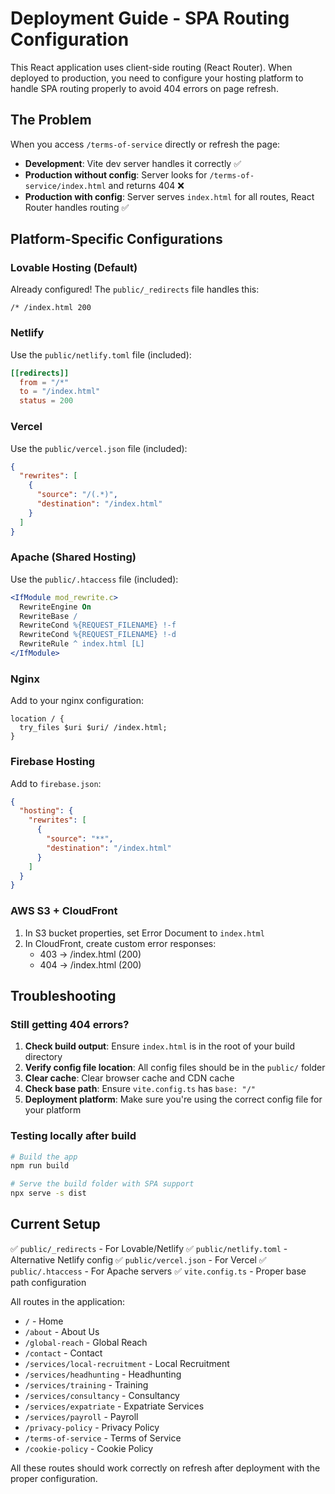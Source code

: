 # Deployment Guide - SPA Routing Configuration

This React application uses client-side routing (React Router). When deployed to production, you need to configure your hosting platform to handle SPA routing properly to avoid 404 errors on page refresh.

## The Problem

When you access `/terms-of-service` directly or refresh the page:
- **Development**: Vite dev server handles it correctly ✅
- **Production without config**: Server looks for `/terms-of-service/index.html` and returns 404 ❌
- **Production with config**: Server serves `index.html` for all routes, React Router handles routing ✅

## Platform-Specific Configurations

### Lovable Hosting (Default)
Already configured! The `public/_redirects` file handles this:
```
/* /index.html 200
```

### Netlify
Use the `public/netlify.toml` file (included):
```toml
[[redirects]]
  from = "/*"
  to = "/index.html"
  status = 200
```

### Vercel
Use the `public/vercel.json` file (included):
```json
{
  "rewrites": [
    {
      "source": "/(.*)",
      "destination": "/index.html"
    }
  ]
}
```

### Apache (Shared Hosting)
Use the `public/.htaccess` file (included):
```apache
<IfModule mod_rewrite.c>
  RewriteEngine On
  RewriteBase /
  RewriteCond %{REQUEST_FILENAME} !-f
  RewriteCond %{REQUEST_FILENAME} !-d
  RewriteRule ^ index.html [L]
</IfModule>
```

### Nginx
Add to your nginx configuration:
```nginx
location / {
  try_files $uri $uri/ /index.html;
}
```

### Firebase Hosting
Add to `firebase.json`:
```json
{
  "hosting": {
    "rewrites": [
      {
        "source": "**",
        "destination": "/index.html"
      }
    ]
  }
}
```

### AWS S3 + CloudFront
1. In S3 bucket properties, set Error Document to `index.html`
2. In CloudFront, create custom error responses:
   - 403 → /index.html (200)
   - 404 → /index.html (200)

## Troubleshooting

### Still getting 404 errors?

1. **Check build output**: Ensure `index.html` is in the root of your build directory
2. **Verify config file location**: All config files should be in the `public/` folder
3. **Clear cache**: Clear browser cache and CDN cache
4. **Check base path**: Ensure `vite.config.ts` has `base: "/"` 
5. **Deployment platform**: Make sure you're using the correct config file for your platform

### Testing locally after build

```bash
# Build the app
npm run build

# Serve the build folder with SPA support
npx serve -s dist
```

## Current Setup

✅ `public/_redirects` - For Lovable/Netlify
✅ `public/netlify.toml` - Alternative Netlify config
✅ `public/vercel.json` - For Vercel
✅ `public/.htaccess` - For Apache servers
✅ `vite.config.ts` - Proper base path configuration

All routes in the application:
- `/` - Home
- `/about` - About Us
- `/global-reach` - Global Reach
- `/contact` - Contact
- `/services/local-recruitment` - Local Recruitment
- `/services/headhunting` - Headhunting
- `/services/training` - Training
- `/services/consultancy` - Consultancy
- `/services/expatriate` - Expatriate Services
- `/services/payroll` - Payroll
- `/privacy-policy` - Privacy Policy
- `/terms-of-service` - Terms of Service
- `/cookie-policy` - Cookie Policy

All these routes should work correctly on refresh after deployment with the proper configuration.
